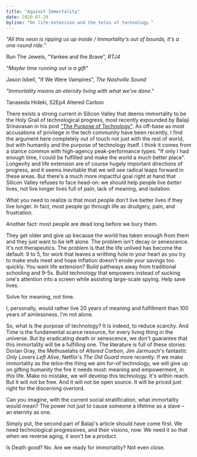 ```yaml
---
title: "Against Immortality"
date: 2020-07-20
byline: "On life-extension and the telos of technology."
---
```


*"All this neon is ripping us up inside / Immortality's out of bounds, it's a one-round ride."*

Run The Jewels, "Yankee and the Brave", *RTJ4*

*"Maybe time running out is a gift"*

Jason Isbell, "If We Were Vampires", *The Nashville Sound*

*"Immortality means an eternity living with what we've done."*

Tanaseda Hideki, S2Ep4 Altered Carbon

There exists a strong current in Silicon Valley that deems immortality to be the Holy Grail of technological progress, most recently expounded by Balaji Srinavasan in his post ["The Purpose of Technology"](https://balajis.com/the-purpose-of-technology/). As off-base as most accusations of privilege in the tech community have been recently, I find the argument here completely out of touch not just with the rest of world, but with humanity and the purpose of technology itself. I think it comes from a stance common with high-agency peak-performance types: "If only I had enough time, I could be fulfilled and make the world a much better place". Longevity and life extension are of course hugely important directions of progress, and it seems inevitable that we will see radical leaps forward in these areas.
But there's a much more impactful goal right at hand that Silicon Valley refuses to face head-on: we should help people live *better* lives, not live longer lives full of pain, lack of meaning, and isolation.

What you need to realize is that most people don't live better lives if they live longer. In fact, most people go through life as drudgery, pain, and frustration.

Another fact: most people are dead long before we bury them.

They get older and give up because the world has taken enough from them and they just want to be left alone. The problem isn't decay or senescence. It's not therapeutics. The problem is that the life unlived has become the default: 9 to 5, for work that leaves a writhing hole in your heart as you try to make ends meet and hope inflation doesn't erode your savings too quickly. You want life extension? Build pathways away from traditional schooling and 9-5s. Build technology that empowers instead of sucking one's attention into a screen while assisting large-scale spying. Help save lives.

Solve for meaning, not time.

I, personally, would rather live 20 years of meaning and fulfillment than 100 years of aimlessness. I'm not alone.

So, what is the purpose of technology? It is indeed, to reduce scarcity. And Time is the fundamental scarce resource, for every living thing in the universe.
But by eradicating death or senescence, we don't guarantee that this immortality will be a fulfilling one. The literature is full of these stories: Dorian Gray, the Methuselahs of _Altered Carbon_, Jim Jarmusch's fantastic *Only Lovers Left Alive*, Netflix's *The Old Guard* more recently. If we make immortality as the *telos*–the thing we aim for–of technology, we will give up on gifting humanity the fire it needs most: meaning and empowerment, in _this_ life.
Make no mistake, we will develop this technology. It's within reach. But it will not be free. And it will not be open source. It will be priced just right for the discerning overlord.

Can you imagine, with the current social stratification, what immortality would mean? The power not just to cause someone a lifetime as a slave – an eternity as one.

Simply put, the second part of Balaji's article should have come first. We need technological progressives, and their visions, now. We need it so that when we reverse aging, it won't be a *product*.

Is Death good? No. Are we ready for immortality? Not even close.
